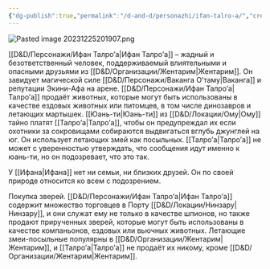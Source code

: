 ```yaml
---
{"dg-publish":true,"permalink":"/d-and-d/personazhi/ifan-talro-a/","created":"2024-02-19T19:15:28.915+03:00","updated":"2024-03-05T00:28:55.149+03:00"}
---
```


![Pasted image 20231225201907.png](/img/user/D&D/img/Pasted%20image%2020231225201907.png)

[[D&D/Персонажи/Ифан Талро’a\|Ифан Талро’a]] – жадный и безответственный человек, поддерживаемый влиятельными и опасными друзьями из [[D&D/Организации/Жентарим\|Жентарим]]. Он завидует магической силе [[D&D/Персонажи/Ваканга О’таму\|Ваканга]] и репутации Экини-Афа на арене. [[D&D/Персонажи/Ифан Талро’a\|Талро’a]] продаёт животных, которые могут быть использованы в качестве ездовых животных или питомцев, в том числе динозавров и летающих мартышек. [[Юань-ти\|Юань-ти]] из [[D&D/Локации/Ому\|Ому]] тайно платят [[Талро’a\|Талро’a]], чтобы он предупреждал их если охотники за сокровищами собираются выдвигаться вглубь джунглей на юг. Он использует летающих змей как посыльных. [[Талро’a\|Талро’a]] не может с уверенностью утверждать, что сообщения идут именно к юань-ти, но он подозревает, что это так.

У [[Ифана\|Ифана]] нет ни семьи, ни близких друзей. Он по своей природе относится ко всем с подозрением.

Покупка зверей. [[D&D/Персонажи/Ифан Талро’a\|Ифан Талро’a]] содержит множество торговцев в Порту [[D&D/Локации/Нинзару\|Нинзару]], и они служат ему не только в качестве шпионов, но также продают прирученных зверей, которые могут быть использованы в качестве компаньонов, ездовых или вьючных животных. Летающие змеи-посыльные популярны в [[D&D/Организации/Жентарим\|Жентарим]], и [[Талро’a\|Талро’a]] не продаёт их никому, кроме [[D&D/Организации/Жентарим\|Жентарим]].